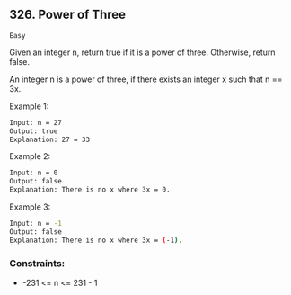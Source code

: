 ## 326. Power of Three
`Easy`

Given an integer n, return true if it is a power of three. Otherwise, return false.

An integer n is a power of three, if there exists an integer x such that n == 3x.

Example 1:
```sh
Input: n = 27
Output: true
Explanation: 27 = 33
```

Example 2:
```sh
Input: n = 0
Output: false
Explanation: There is no x where 3x = 0.
```

Example 3:
```sh
Input: n = -1
Output: false
Explanation: There is no x where 3x = (-1).
```

### Constraints:

- -231 <= n <= 231 - 1
